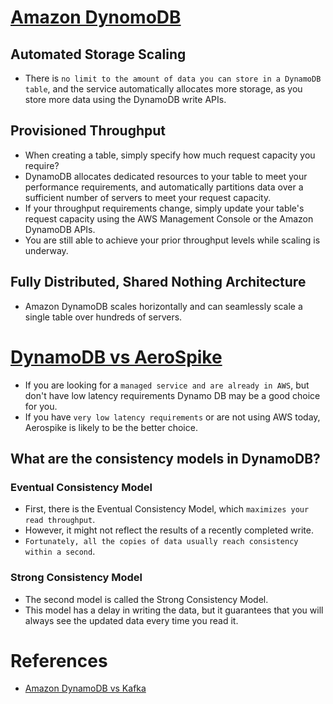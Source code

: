 
# [Amazon DynomoDB](https://aws.amazon.com/dynamodb/)

## Automated Storage Scaling
- There is `no limit to the amount of data you can store in a DynamoDB table`, and the service automatically allocates more storage, as you store more data using the DynamoDB write APIs.

## Provisioned Throughput
- When creating a table, simply specify how much request capacity you require?
- DynamoDB allocates dedicated resources to your table to meet your performance requirements, and automatically partitions data over a sufficient number of servers to meet your request capacity.
- If your throughput requirements change, simply update your table's request capacity using the AWS Management Console or the Amazon DynamoDB APIs.
- You are still able to achieve your prior throughput levels while scaling is underway.

## Fully Distributed, Shared Nothing Architecture
- Amazon DynamoDB scales horizontally and can seamlessly scale a single table over hundreds of servers.

# [DynamoDB vs AeroSpike](https://www.quora.com/Who-is-using-Aerospike-and-for-what)
- If you are looking for a `managed service and are already in AWS`, but don't have low latency requirements Dynamo DB may be a good choice for you. 
- If you have `very low latency requirements` or are not using AWS today, Aerospike is likely to be the better choice.

## What are the consistency models in DynamoDB?

### Eventual Consistency Model
- First, there is the Eventual Consistency Model, which `maximizes your read throughput`. 
- However, it might not reflect the results of a recently completed write. 
- `Fortunately, all the copies of data usually reach consistency within a second`.

### Strong Consistency Model
- The second model is called the Strong Consistency Model. 
- This model has a delay in writing the data, but it guarantees that you will always see the updated data every time you read it.



# References
- [Amazon DynamoDB vs Kafka](https://stackshare.io/stackups/amazon-dynamodb-vs-kafka)